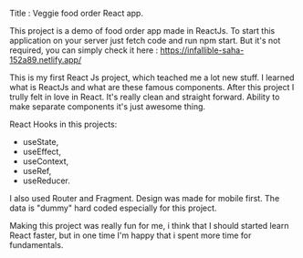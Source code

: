 Title : Veggie food order React app.

This project is a demo of food order app made in ReactJs.
To start this application on your server just fetch code and run npm start.
But it's not required, you can simply check it here : https://infallible-saha-152a89.netlify.app/

This is my first React Js project, which teached me a lot new stuff. I learned what is ReactJs and what are these famous components.
After this project I trully felt in love in React. It's really clean and straight forward. Ability to make separate components it's just awesome thing.

React Hooks in this projects:
- useState,
- useEffect,
- useContext,
- useRef,
- useReducer.
 
I also used Router and Fragment. Design was made for mobile first. The data is "dummy" hard coded  especially for this project.

Making this project was really fun for me, i think that I should started  learn React faster, but in one time I'm happy that i spent more time for fundamentals.



 
